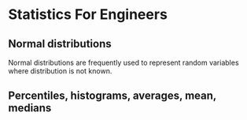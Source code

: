 # Statistics For Engineers

## Normal distributions

Normal distributions are frequently used to represent random variables
where distribution is not known.

## Percentiles, histograms, averages, mean, medians
